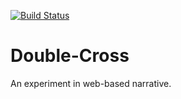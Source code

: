 [![Build Status](https://travis-ci.org/4026/double-cross.svg?branch=master)](https://travis-ci.org/4026/double-cross)

Double-Cross
============

An experiment in web-based narrative.
